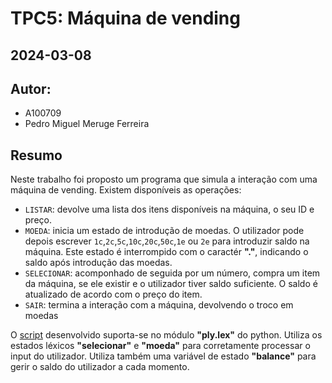 # TPC5: Máquina de vending
## 2024-03-08

## Autor:
- A100709
- Pedro Miguel Meruge Ferreira

## Resumo

Neste trabalho foi proposto um programa que simula a interação com uma máquina de vending. Existem disponíveis as operações:
- `LISTAR`: devolve uma lista dos itens disponíveis na máquina, o seu ID e preço.
- `MOEDA`: inicia um estado de introdução de moedas. O utilizador pode depois escrever `1c`,`2c`,`5c`,`10c`,`20c`,`50c`,`1e` ou `2e` para introduzir saldo na máquina. Este estado é interrompido com o caractér **"."**, indicando o saldo após introdução das moedas.
- `SELECIONAR`: acomponhado de seguida por um número, compra um item da máquina, se ele existir e o utilizador tiver saldo suficiente. O saldo é atualizado de acordo com o preço do item.
- `SAIR`: termina a interação com a máquina, devolvendo o troco em moedas

O [script](maquina.py) desenvolvido suporta-se no módulo **"ply.lex"** do python. Utiliza os estados léxicos **"selecionar"** e **"moeda"** para corretamente processar o input do utilizador. Utiliza também uma variável de estado **"balance"** para gerir o saldo do utilizador a cada momento.